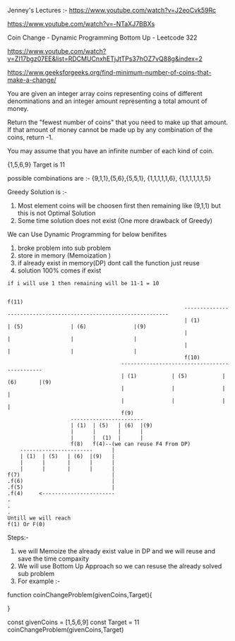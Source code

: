 Jenney's Lectures :- 
https://www.youtube.com/watch?v=J2eoCvk59Rc


https://www.youtube.com/watch?v=-NTaXJ7BBXs

Coin Change - Dynamic Programming Bottom Up - Leetcode 322

https://www.youtube.com/watch?v=ZI17bgz07EE&list=RDCMUCnxhETjJtTPs37hOZ7vQ88g&index=2


https://www.geeksforgeeks.org/find-minimum-number-of-coins-that-make-a-change/


You are given an integer array coins representing coins of different denominations and an integer amount representing a total amount of money.

Return the "fewest number of coins" that you need to make up that amount. If that amount of money cannot be made up by any combination of the coins, return -1.

You may assume that you have an infinite number of each kind of coin.

{1,5,6,9} Target is 11

possible combinations are :- {9,1,1},{5,6},{5,5,1}, {1,1,1,1,1,6}, {1,1,1,1,1,1,5}

Greedy Solution is :- 
1) Most element coins will be choosen first then remaining like (9,1,1) but this is not Optimal Solution 
2) Some time solution does not exist (One more drawback of Greedy)




We can Use Dynamic Programming for below benifites 

1. broke problem into sub problem 
2. store in memory (Memoization )
3. if already exist in memory(DP) dont call the function just reuse 
4. solution 100% comes if exist 
```
if i will use 1 then remaining will be 11-1 = 10 

                                                                                        f(11)
                                                        -----------------------------------------------------------------  
                                                        | (1)                   | (5)               | (6)               |(9)
                                                        |                       |                   |                   |
                                                        |                       |                   |                   |
                                                        f(10)
                                    ---------------------------------------------    
                                    | (1)           | (5)           | (6)       |(9)
                                    |               |               |           |  
                                    |               |               |           |
                                    f(9)           
                    -----------------------   
                    | (1)  | (5)   | (6)  |(9)
                    |      |       |      |
                    |      |  (1)  |      |   
                    f(8)   f(4)--(we can reuse F4 From DP)
    -----------------------      |
    | (1)  | (5)   | (6)  |(9)   |
    |      |       |      |      |
    |      |       |      |      |
f(7)                             |
.f(6)                            |
.f(5)                            |
.f(4)     <-----------------------
.
.
.
Untill we will reach 
f(1) Or F(0)
```
Steps:-

1. we will Memoize the already exist value in DP and we will reuse and save the time compaxity 
2. We will use Bottom Up Approach so we can resuse the already solved sub problem 
2. For example :-


function coinChangeProblem(givenCoins,Target){


}

const givenCoins = [1,5,6,9]
const Target = 11
coinChangeProblem(givenCoins,Target)




